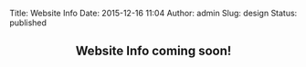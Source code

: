 Title: Website Info
Date: 2015-12-16 11:04
Author: admin
Slug: design
Status: published

<div class="row">
	<header><h2>Website Info coming soon!</h2></header>
</div>
